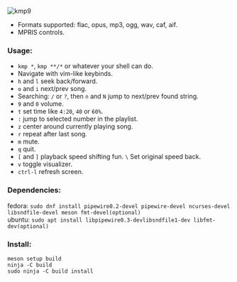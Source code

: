 ![kmp9](https://github.com/korei999/kmp2/assets/93387739/c9f11af2-64b5-40d5-93b3-b0b1bd2bc4f9)

- Formats supported: flac, opus, mp3, ogg, wav, caf, aif.
- MPRIS controls.  

### Usage:
- `kmp *`, `kmp **/*` or whatever your shell can do.
- Navigate with vim-like keybinds.
- `h` and `l` seek back/forward.
- `o` and `i` next/prev song.
- Searching: `/` or `?`, then `n` and `N` jump to next/prev found string.
- `9` and `0` volume.
- `t` set time like `4:20`, `40` or `60%`.
- `:` jump to selected number in the playlist.
- `z` center around currently playing song.
- `r` repeat after last song.
- `m` mute.
- `q` quit.
- `[` and `]` playback speed shifting fun. `\` Set original speed back.
- `v` toggle visualizer.
- `ctrl-l` refresh screen.

### Dependencies:
fedora: `sudo dnf install pipewire0.2-devel pipewire-devel ncurses-devel libsndfile-devel meson fmt-devel(optional)`\
ubuntu: `sudo apt install libpipewire0.3-devlibsndfile1-dev libfmt-dev(optional)`

### Install:
```
meson setup build
ninja -C build
sudo ninja -C build install
```
